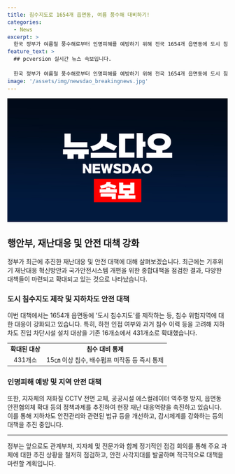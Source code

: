 ```yaml
---
title: 침수지도로 1654개 읍면동, 여름 풍수해 대비하기!
categories:
  - News
excerpt: >
  한국 정부가 여름철 풍수해로부터 인명피해를 예방하기 위해 전국 1654개 읍면동에 도시 침수지도를 제작하고, 지하차도 인명피해 방지를 위해 차단시설 설치 대상을 431개소로 확대하는 등 대책을 추진하고 있다. 또한, 기후위기 재난대응 혁신방안과 국가안전시스템 개편을 위한 상반기 추진성과를 점검하고 하반기 계획을 논의하는 등 현안을 적극 대응하고 있다. 기존 정책의 작동성을 강화하고, 재난 안전 관련 역량을 증진하기 위한 다양한 정책과제를 집중적으로 추진하며, 지하차도 안전을 위한 제도개선과 피난·대비시설 설치기준을 개선할 예정이다. 더불어, 침수 취약계층을 위한 대피보호 및 도우미 서비스 등 다양한 지원을 계획 중이며, 사방지 해제요건 완화와 사방시설 설계기준 강화 등을 신속하게 추진할 계획이다. 향후 월 1회 점검 회의를 통해 안전 사각지대를 발굴하고 입법이 필요한 사항도 적극적으로 뒷받침할 예정이다.
feature_text: >
  ## pcversion 실시간 뉴스 속보입니다.

  한국 정부가 여름철 풍수해로부터 인명피해를 예방하기 위해 전국 1654개 읍면동에 도시 침수지도를 제작하고, 지하차도 인명피해 방지를 위해 차단시설 설치 대상을 431개소로 확대하는 등 대책을 추진하고 있다. 또한, 기후위기 재난대응 혁신방안과 국가안전시스템 개편을 위한 상반기 추진성과를 점검하고 하반기 계획을 논의하는 등 현안을 적극 대응하고 있다. 기존 정책의 작동성을 강화하고, 재난 안전 관련 역량을 증진하기 위한 다양한 정책과제를 집중적으로 추진하며, 지하차도 안전을 위한 제도개선과 피난·대비시설 설치기준을 개선할 예정이다. 더불어, 침수 취약계층을 위한 대피보호 및 도우미 서비스 등 다양한 지원을 계획 중이며, 사방지 해제요건 완화와 사방시설 설계기준 강화 등을 신속하게 추진할 계획이다. 향후 월 1회 점검 회의를 통해 안전 사각지대를 발굴하고 입법이 필요한 사항도 적극적으로 뒷받침할 예정이다.
image: '/assets/img/newsdao_breakingnews.jpg'
---
```


<p><img src="/assets/img/newsdao_breakingnews.jpg" alt="pcversion 속보" /></p>

<h2 data-ke-size="size26">행안부, 재난대응 및 안전 대책 강화</h2>

<p data-ke-size="size16">정부가 최근에 추진한 재난대응 및 안전 대책에 대해 살펴보겠습니다. 최근에는 기후위기 재난대응 혁신방안과 국가안전시스템 개편을 위한 종합대책을 점검한 결과, 다양한 대책들이 마련되고 확대되고 있는 것으로 나타났습니다.</p>

<h3 data-ke-size="size24">도시 침수지도 제작 및 지하차도 안전 대책</h3>

<p data-ke-size="size16">이번 대책에서는 1654개 읍면동에 '도시 침수지도'를 제작하는 등, 침수 위험지역에 대한 대응이 강화되고 있습니다. 특히, 하천 인접 여부와 과거 침수 이력 등을 고려해 지하차도 진입 차단시설 설치 대상을 기존 16개소에서 431개소로 확대했습니다.</p>

<table>
  <tr>
    <td style="text-align: center; height: 17px;"><b>확대된 대상</b></td>
    <td style="text-align: center; height: 17px;"><b>침수 대비 통제</b></td>
  </tr>
  <tr>
    <td style="text-align: center; height: 17px;">431개소</td>
    <td style="text-align: center; height: 17px;">15㎝ 이상 침수, 배수펌프 미작동 등 즉시 통제</td>
  </tr>
</table>

<h3 data-ke-size="size24">인명피해 예방 및 지역 안전 대책</h3>

<p data-ke-size="size16">또한, 지자체의 저화질 CCTV 전면 교체, 공공시설 에스컬레이터 역주행 방지, 읍면동 안전협의체 확대 등의 정책과제를 추진하여 현장 재난 대응역량을 촉진하고 있습니다. 이를 통해 지하차도 안전관리와 관련된 법규 등을 개선하고, 감시체계를 강화하는 등의 대책을 추진 중입니다.</p>

<hr data-ke-size="size16">

<p data-ke-size="size16">정부는 앞으로도 관계부처, 지자체 및 전문가와 함께 정기적인 점검 회의를 통해 주요 과제에 대한 추진 상황을 철저히 점검하고, 안전 사각지대를 발굴하며 적극적으로 대책을 마련할 계획입니다.</p>


